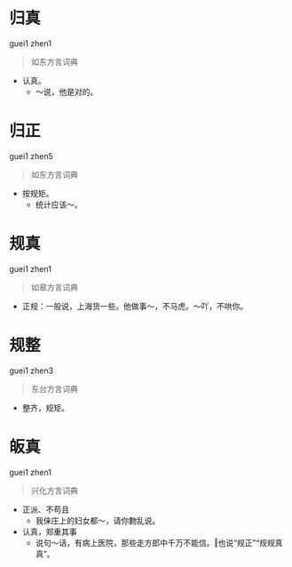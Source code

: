 # 归真
guei1 zhen1
> 如东方言词典
- 认真。
  - ～说，他是对的。

# 归正
guei1 zhen5
> 如东方言词典
- 按规矩。
  - 统计应该～。

# 规真
guei1 zhen1
> 如皋方言词典
- 正规：一般说，上海货一些。他做事～，不马虎。～吖，不哄你。

# 规整
guei1 zhen3
> 东台方言词典
- 整齐，规矩。

# 皈真
guei1 zhen1
> 兴化方言词典
- 正派、不苟且
  - 我俫庄上的妇女都～，请你覅乱说。
- 认真，郑重其事
  - 说句～话，有病上医院，那些走方郎中千万不能信。‖也说“规正”“规规真真”。
